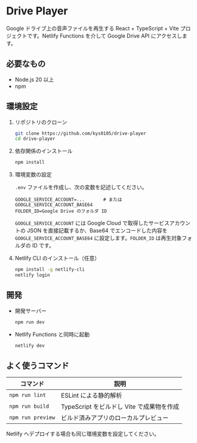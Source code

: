 # Drive Player

Google ドライブ上の音声ファイルを再生する React + TypeScript + Vite プロジェクトです。Netlify Functions を介して Google Drive API にアクセスします。

## 必要なもの

- Node.js 20 以上
- npm

## 環境設定

1. リポジトリのクローン

   ```bash
   git clone https://github.com/kys0105/drive-player
   cd drive-player
   ```

2. 依存関係のインストール

   ```bash
   npm install
   ```

3. 環境変数の設定

   `.env` ファイルを作成し、次の変数を記述してください。

   ```env
   GOOGLE_SERVICE_ACCOUNT=...       # または GOOGLE_SERVICE_ACCOUNT_BASE64
   FOLDER_ID=Google Drive のフォルダ ID
   ```

   `GOOGLE_SERVICE_ACCOUNT` には Google Cloud で取得したサービスアカウントの JSON を直接記載するか、Base64 でエンコードした内容を `GOOGLE_SERVICE_ACCOUNT_BASE64` に設定します。`FOLDER_ID` は再生対象フォルダの ID です。

4. Netlify CLI のインストール（任意）

   ```bash
   npm install -g netlify-cli
   netlify login
   ```

## 開発

- 開発サーバー

  ```bash
  npm run dev
  ```

- Netlify Functions と同時に起動

  ```bash
  netlify dev
  ```

## よく使うコマンド

| コマンド          | 説明                                      |
| ----------------- | ----------------------------------------- |
| `npm run lint`    | ESLint による静的解析                     |
| `npm run build`   | TypeScript をビルドし Vite で成果物を作成 |
| `npm run preview` | ビルド済みアプリのローカルプレビュー      |

Netlify へデプロイする場合も同じ環境変数を設定してください。
